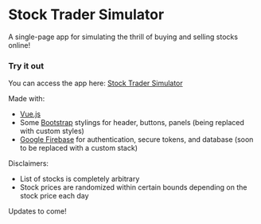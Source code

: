 # Stock Trader Simulator

A single-page app for simulating the thrill of buying and selling stocks online!

### Try it out
You can access the app here: [Stock Trader Simulator](https://ml-stock-trader.firebaseapp.com)

Made with: 
 - [Vue.js](https://vuejs.org/)
 - Some [Bootstrap](https://getbootstrap.com) stylings for header, buttons, panels (being replaced with custom styles)
 - [Google Firebase](https://firebase.google.com/) for authentication, secure tokens, and database (soon to be replaced with a custom stack)

Disclaimers:
 - List of stocks is completely arbitrary
 - Stock prices are randomized within certain bounds depending on the stock price each day

Updates to come!
